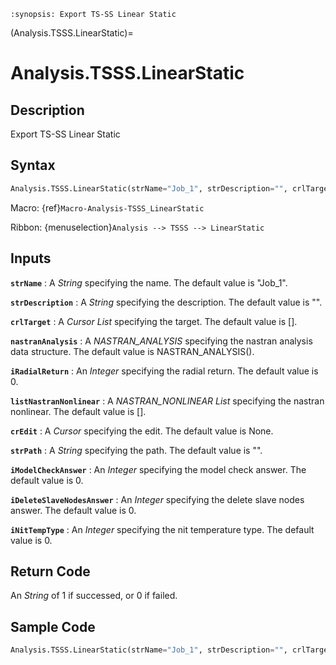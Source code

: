 ```{module} Analysis.TSSS.LinearStatic()
:synopsis: Export TS-SS Linear Static
```

(Analysis.TSSS.LinearStatic)=

# Analysis.TSSS.LinearStatic

## Description

Export TS-SS Linear Static

## Syntax

```python
Analysis.TSSS.LinearStatic(strName="Job_1", strDescription="", crlTarget=[], nastranAnalysis=NASTRAN_ANALYSIS(), iRadialReturn=0, listNastranNonlinear=[], crEdit=None, strPath="", iModelCheckAnswer=0, iDeleteSlaveNodesAnswer=0, iNitTempType=0)
```

Macro: {ref}`Macro-Analysis-TSSS_LinearStatic`

Ribbon: {menuselection}`Analysis --> TSSS --> LinearStatic`

## Inputs

**`strName`**
: A _String_ specifying the name. The default value is "Job_1".

**`strDescription`**
: A _String_ specifying the description. The default value is "".

**`crlTarget`**
: A _Cursor List_ specifying the target. The default value is [].

**`nastranAnalysis`**
: A _NASTRAN_ANALYSIS_ specifying the nastran analysis data structure. The default value is NASTRAN_ANALYSIS().

**`iRadialReturn`**
: An _Integer_ specifying the radial return. The default value is 0.

**`listNastranNonlinear`**
: A _NASTRAN_NONLINEAR List_ specifying the nastran nonlinear. The default value is [].

**`crEdit`**
: A _Cursor_ specifying the edit. The default value is None.

**`strPath`**
: A _String_ specifying the path. The default value is "".

**`iModelCheckAnswer`**
: An _Integer_ specifying the model check answer. The default value is 0.

**`iDeleteSlaveNodesAnswer`**
: An _Integer_ specifying the delete slave nodes answer. The default value is 0.

**`iNitTempType`**
: An _Integer_ specifying the nit temperature type. The default value is 0.

## Return Code

An _String_ of 1 if successed, or 0 if failed.

## Sample Code

```python
Analysis.TSSS.LinearStatic(strName="Job_1", strDescription="", crlTarget=[], nastranAnalysis=NASTRAN_ANALYSIS(), iRadialReturn=0, listNastranNonlinear=[], crEdit=None, strPath="", iModelCheckAnswer=0, iDeleteSlaveNodesAnswer=0, iNitTempType=0)
```
